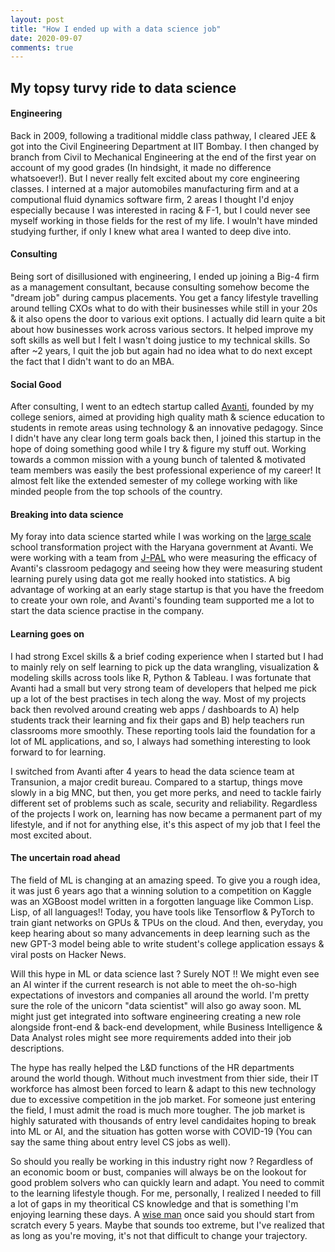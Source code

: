 ```yaml
---
layout: post
title: "How I ended up with a data science job"
date: 2020-09-07
comments: true
---
```


## My topsy turvy ride to data science


#### Engineering

Back in 2009, following a traditional middle class pathway, I cleared JEE & got into the Civil Engineering Department at IIT Bombay. I then changed by branch from Civil to Mechanical Engineering at the end of the first year on account of my good grades (In hindsight, it made no difference whatsoever!). But I never really felt excited about my core engineering classes. I interned at a major automobiles manufacturing firm and at a computional fluid dynamics software firm, 2 areas I thought I'd enjoy especially because I was interested in racing & F-1, but I could never see myself working in those fields for the rest of my life. I wouln't have minded studying further, if only I knew what area I wanted to deep dive into.


#### Consulting

Being sort of disillusioned with engineering, I ended up joining a Big-4 firm as a management consultant, because consulting somehow become the "dream job" during campus placements. You get a fancy lifestyle travelling around telling CXOs what to do with their businesses while still in your 20s & it also opens the door to various exit options. I actually did learn quite a bit about how businesses work across various sectors. It helped improve my soft skills as well but I felt I wasn't doing justice to my technical skills. So after ~2 years, I quit the job but again had no idea what to do next except the fact that I didn't want to do an MBA. 


#### Social Good

After consulting, I went to an edtech startup called [Avanti](https://avanti.in/), founded by my college seniors, aimed at providing high quality math & science education to students in remote areas using technology & an innovative pedagogy. Since I didn't have any clear long term goals back then, I joined this startup in the hope of doing something good while I try & figure my stuff out. Working towards a common mission with a young bunch of talented & motivated team members was easily the best professional experience of my career! It almost felt like the extended semester of my college working with like minded people from the top schools of the country. 


#### Breaking into data science

My foray into data science started while I was working on the [large scale](https://youtu.be/FjJ-ifyBlY8) school transformation project with the Haryana government at Avanti. We were working with a team from [J-PAL]() who were measuring the efficacy of Avanti's classroom pedagogy and seeing how they were measuring student learning purely using data got me really hooked into statistics. A big advantage of working at an early stage startup is that you have the freedom to create your own role, and Avanti's founding team supported me a lot to start the data science practise in the company. 

#### Learning goes on

I had strong Excel skills & a brief coding experience when I started but I had to mainly rely on self learning to pick up the data wrangling, visualization & modeling skills across tools like R, Python & Tableau. I was fortunate that Avanti had a small but very strong team of developers that helped me pick up a lot of the best practises in tech along the way. Most of my projects back then revolved around creating web apps / dashboards to A) help students track their learning and fix their gaps and B) help teachers run classrooms more smoothly. These reporting tools laid the foundation for a lot of ML applications, and so, I always had something interesting to look forward to for learning. 

I switched from Avanti after 4 years to head the data science team at Transunion, a major credit bureau. Compared to a startup, things move slowly in a big MNC, but then, you get more perks, and need to tackle fairly different set of problems such as scale, security and reliability. Regardless of the projects I work on, learning has now became a permanent part of my lifestyle, and if not for anything else, it's this aspect of my job that I feel the most excited about. 


#### The uncertain road ahead

The field of ML is changing at an amazing speed. To give you a rough idea, it was just 6 years ago that a winning solution to a competition on Kaggle was an XGBoost model written in a forgotten language like Common Lisp. Lisp, of all languages!! Today, you have tools like Tensorflow & PyTorch to train giant networks on GPUs & TPUs on the cloud. And then, everyday, you keep hearing about so many advancements in deep learning such as the new GPT-3 model being able to write student's college application essays & viral posts on Hacker News.

Will this hype in ML or data science last ? Surely NOT !! We might even see an AI winter if the current research is not able to meet the oh-so-high expectations of investors and companies all around the world.
I'm pretty sure the role of the unicorn "data scientist" will also go away soon. ML might just get integrated into software engineering creating a new role alongside front-end & back-end development, while Business Intelligence & Data Analyst roles might see more requirements added into their job descriptions. 

The hype has really helped the L&D functions of the HR departments around the world though. Without much investment from thier side, their IT workforce has almost been  forced to learn & adapt to this new technology due to excessive competition in the job market. For someone just entering the field, I must admit the road is much more tougher. The job market is highly saturated with thousands of entry level candidaites hoping to break into ML or AI, and the situation has gotten worse with COVID-19 (You can say the same thing about entry level CS jobs as well).

So should you really be working in this industry right now ? Regardless of an economic boom or bust, companies will always be on the lookout for good problem solvers who can quickly learn and adapt. You need to commit to the learning lifestyle though. For me, personally, I realized I needed to fill a lot of gaps in my theoritical CS knowledge and that is something I'm enjoying learning these days. A [wise man](https://www.youtube.com/watch?v=Nb2tebYAaOA) once said you should start from scratch every 5 years. Maybe that sounds too extreme, but I've realized that as long as you're moving, it's not that difficult to change your trajectory.




<!-- footer notes
<br>
<br>
<h7>
<b id="f1">1</b> Turns out you don't need to be a genius to score well in board exam math, almost half the questions are repeated from either previous year exams or from the leading refresher books. So, it's more about practise than ability [↩](#a1)
</h7>
-->
